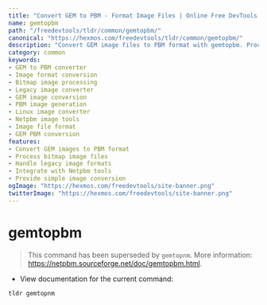 ```yaml
---
title: "Convert GEM to PBM - Format Image Files | Online Free DevTools by Hexmos"
name: gemtopbm
path: "/freedevtools/tldr/common/gemtopbm/"
canonical: "https://hexmos.com/freedevtools/tldr/common/gemtopbm/"
description: "Convert GEM image files to PBM format with gemtopbm. Process and transform legacy image formats easily. Free online tool, no registration required."
category: common
keywords:
- GEM to PBM converter
- Image format conversion
- Bitmap image processing
- Legacy image converter
- GEM image conversion
- PBM image generation
- Linux image converter
- Netpbm image tools
- Image file format
- GEM PBM conversion
features:
- Convert GEM images to PBM format
- Process bitmap image files
- Handle legacy image formats
- Integrate with Netpbm tools
- Provide simple image conversion
ogImage: "https://hexmos.com/freedevtools/site-banner.png"
twitterImage: "https://hexmos.com/freedevtools/site-banner.png"
---
```


# gemtopbm

> This command has been superseded by `gemtopnm`.
> More information: <https://netpbm.sourceforge.net/doc/gemtopbm.html>.

- View documentation for the current command:

`tldr gemtopnm`
